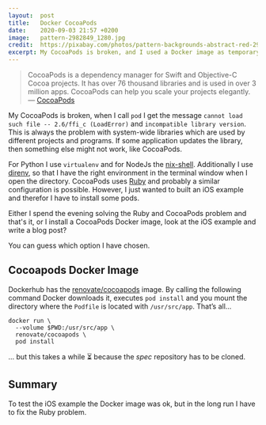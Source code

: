 ```yaml
---
layout:  post
title:   Docker CocoaPods
date:    2020-09-03 21:57 +0200
image:   pattern-2982849_1280.jpg
credit:  https://pixabay.com/photos/pattern-backgrounds-abstract-red-2982849/
excerpt: My CocoaPods is broken, and I used a Docker image as temporary solution to install some pods for an iOS sample application.
---
```


> CocoaPods is a dependency manager for Swift and Objective-C Cocoa projects. It has over 76 thousand libraries and is used in over 3 million apps. CocoaPods can help you scale your projects elegantly. — [CocoaPods](https://cocoapods.org/)

My CocoaPods is broken, when I call `pod` I get the message `cannot load such file -- 2.6/ffi_c (LoadError)` and `incompatible library version`. This is always the problem with system-wide libraries which are used by different projects and programs. If some application updates the library, then something else might not work, like CocoaPods.

For Python I use `virtualenv` and for NodeJs the [nix-shell](https://nixos.wiki/wiki/Development_environment_with_nix-shell). Additionally I use [direnv](https://direnv.net/), so that I have the right environment in the terminal window when I open the directory. CocoaPods uses [Ruby](https://en.wikipedia.org/wiki/Ruby_(programming_language)) and probably a similar configuration is possible. However, I just wanted to built an iOS example and therefor I have to install some pods.

Either I spend the evening solving the Ruby and CocoaPods problem and that's it, or I install a CocoaPods Docker image, look at the iOS example and write a blog post?

You can guess which option I have chosen.

## Cocoapods Docker Image

Dockerhub has the [renovate/cocoapods](https://hub.docker.com/r/renovate/cocoapods)
 image. By calling the following command Docker downloads it, executes `pod install` and you mount the directory where the `Podfile` is located with `/usr/src/app`. That’s all...

```shell
docker run \
  --volume $PWD:/usr/src/app \
  renovate/cocoapods \
  pod install
```

... but this takes a while ⏳ because the _spec_ repository has to be cloned.

## Summary

To test the iOS example the Docker image was ok, but in the long run I have to fix the Ruby problem.
